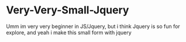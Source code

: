 # Very-Very-Small-Jquery
Umm im very very beginner in JS/Jquery, but i think Jquery is so fun for explore, and yeah i make this small form with jquery
